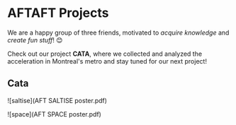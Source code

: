 # AFTAFT Projects

We are a happy group of three friends, motivated to *acquire knowledge* and *create fun stuff*! 😊  

Check out our project **CATA**, where we collected and analyzed the acceleration in Montreal's metro and stay tuned for our next project!

## Cata

![saltise](AFT SALTISE poster.pdf)

![space](AFT SPACE poster.pdf)
